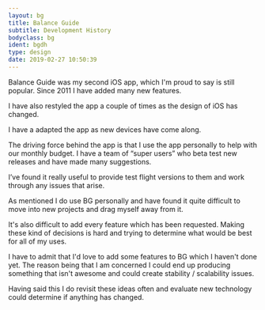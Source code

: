```yaml
---
layout: bg
title: Balance Guide
subtitle: Development History
bodyclass: bg
ident: bgdh
type: design
date: 2019-02-27 10:50:39
---
```


Balance Guide was my second iOS app, which I'm proud to say is still popular. Since 2011 I have added many new features.

I have also restyled the app a couple of times as the design of iOS has changed.

I have a adapted the app as new devices have come along.

The driving force behind the app is that I use the app personally to help with our monthly budget. I have a team of “super users” who beta test new releases and have made many suggestions.

I’ve found it really useful to provide test flight versions to them and work through any issues that arise.

As mentioned I do use BG personally and have found it quite difficult to move into new projects and drag myself away from it.

It's also difficult to add every feature which has been requested. Making these kind of decisions is hard and trying to determine what would be best for all of my uses.

I have to admit that I'd love to add some features to BG which I haven't done yet. The reason being that I am concerned I could end up producing something that isn't awesome and could create stability / scalability issues.

Having said this I do revisit these ideas often and evaluate new technology could determine if anything has changed.